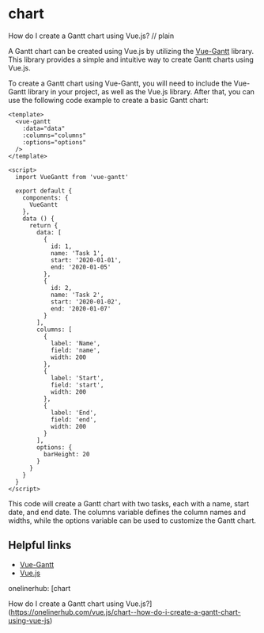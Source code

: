 # chart

How do I create a Gantt chart using Vue.js?
// plain

A Gantt chart can be created using Vue.js by utilizing the [Vue-Gantt](https://github.com/lucasto-dev/vue-gantt) library. This library provides a simple and intuitive way to create Gantt charts using Vue.js.

To create a Gantt chart using Vue-Gantt, you will need to include the Vue-Gantt library in your project, as well as the Vue.js library. After that, you can use the following code example to create a basic Gantt chart:

```
<template>
  <vue-gantt
    :data="data"
    :columns="columns"
    :options="options"
  />
</template>

<script>
  import VueGantt from 'vue-gantt'

  export default {
    components: {
      VueGantt
    },
    data () {
      return {
        data: [
          {
            id: 1,
            name: 'Task 1',
            start: '2020-01-01',
            end: '2020-01-05'
          },
          {
            id: 2,
            name: 'Task 2',
            start: '2020-01-02',
            end: '2020-01-07'
          }
        ],
        columns: [
          {
            label: 'Name',
            field: 'name',
            width: 200
          },
          {
            label: 'Start',
            field: 'start',
            width: 200
          },
          {
            label: 'End',
            field: 'end',
            width: 200
          }
        ],
        options: {
          barHeight: 20
        }
      }
    }
  }
</script>
```

This code will create a Gantt chart with two tasks, each with a name, start date, and end date. The columns variable defines the column names and widths, while the options variable can be used to customize the Gantt chart.

## Helpful links
- [Vue-Gantt](https://github.com/lucasto-dev/vue-gantt)
- [Vue.js](https://vuejs.org/)

onelinerhub: [chart

How do I create a Gantt chart using Vue.js?](https://onelinerhub.com/vue.js/chart--how-do-i-create-a-gantt-chart-using-vue-js)